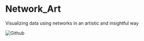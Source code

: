 # Network_Art
Visualizing data using networks in an artistic and insightful way


![Github](https://github.com/Tahahaha7/Network_Art/blob/master/m21_fbgroup_chat.png)

